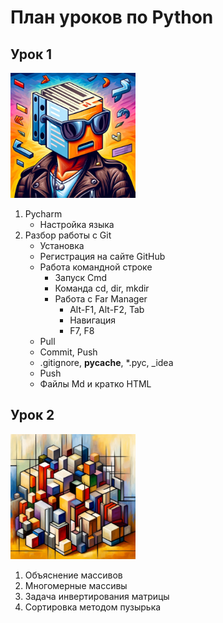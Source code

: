  # План уроков по Python
## Урок 1
<img src="Images/Markdown01.jpg" width="200" height="200">

1. Pycharm
   - Настройка языка
2. Разбор работы с Git
   - Установка
   - Регистрация на сайте GitHub
   - Работа командной строке
     - Запуск Cmd
     - Команда cd, dir, mkdir
     - Работа с Far Manager 
       - Alt-F1, Alt-F2, Tab 
       - Навигация
       - F7, F8
   - Pull
   - Commit, Push
   - .gitignore, __pycache__, *.pyc, _idea
   - Push
   - Файлы Md и кратко HTML

## Урок 2
<img src="Images/multiarray.jpg" width="200" height="200">

1. Объяснение массивов
2. Многомерные массивы
3. Задача инвертирования матрицы
4. Сортировка методом пузырька

